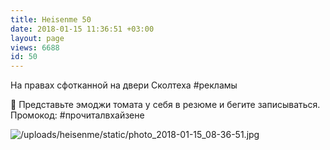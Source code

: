 ```yaml
---
title: Heisenme 50
date: 2018-01-15 11:36:51 +03:00
layout: page
views: 6688
id: 50
---
```


На правах сфотканной на двери Сколтеха #рекламы

🍅 Представьте эмоджи томата у себя в резюме и бегите записываться. Промокод: #прочиталвхайзене



![/uploads/heisenme/static/photo_2018-01-15_08-36-51.jpg](/uploads/heisenme/static/photo_2018-01-15_08-36-51.jpg)
